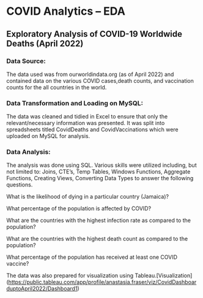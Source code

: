 # COVID Analytics – EDA  
## Exploratory Analysis of COVID-19 Worldwide Deaths (April 2022) 

 
### Data Source: 

The data used was from ourworldindata.org (as of April 2022) and contained data on the various COVID cases,death counts, and vaccination counts for the all countries in the world.  


### Data Transformation and Loading on MySQL: 

The data was cleaned and tidied in Excel to ensure that only the relevant/necessary information was presented. It was split into spreadsheets titled CovidDeaths and CovidVaccinations which were uploaded on MySQL for analysis. 


### Data Analysis: 

The analysis was done using SQL. Various skills were utilized including, but not limited to: Joins, CTE’s, Temp Tables, Windows Functions, Aggregate Functions, Creating Views, Converting Data Types to answer the following questions.  

 
What is the likelihood of dying in a particular country (Jamaica)? 

What percentage of the population is affected by COVID? 

What are the countries with the highest infection rate as compared to the population? 

What are the countries with the highest death count as compared to the population? 

What percentage of the population has received at least one COVID vaccine? 

 

The data was also prepared for visualization using Tableau.[Visualization] (https://public.tableau.com/app/profile/anastasia.fraser/viz/CovidDashboarduptoApril2022/Dashboard1)
